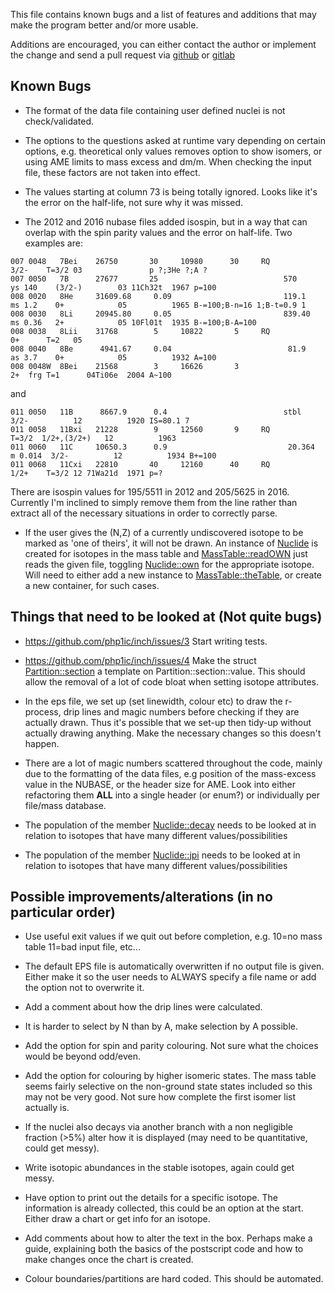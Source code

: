 This file contains known bugs and a list of features and additions that may make the program better and/or more usable.

Additions are encouraged, you can either contact the author or implement the change and send a pull request via [github](https://github.com/php1ic/inch) or [gitlab](https://gitlab.com/php1ic/inch)

## Known Bugs

- The format of the data file containing user defined nuclei is not check/validated.

- The options to the questions asked at runtime vary depending on certain options, e.g. theoretical only values removes option to show isomers, or using AME limits to mass excess and dm/m.
When checking the input file, these factors are not taken into effect.

- The values starting at column 73 is being totally ignored. Looks like it's the error on the half-life, not sure why it was missed.

- The 2012 and 2016 nubase files added isospin, but in a way that can overlap with the spin parity values and the error on half-life.
Two examples are:

```
007 0048   7Bei    26750       30     10980      30     RQ                     3/2-    T=3/2 03               p ?;3He ?;A ?
007 0050   7B      27677       25                            570     ys 140    (3/2-)        03 11Ch32t  1967 p=100
008 0020   8He     31609.68     0.09                         119.1   ms 1.2    0+            05          1965 B-=100;B-n=16 1;B-t=0.9 1
008 0030   8Li     20945.80     0.05                         839.40  ms 0.36   2+            05 10Fl01t  1935 B-=100;B-A=100
008 0038   8Lii    31768        5     10822       5     RQ                     0+      T=2   05
008 0040   8Be      4941.67     0.04                          81.9   as 3.7    0+            05          1932 A=100
008 0048W  8Bei    21568        3     16626       3                            2+  frg T=1      04Ti06e  2004 A~100
```
and
```
011 0050   11B      8667.9      0.4                          stbl              3/2-          12          1920 IS=80.1 7
011 0058   11Bxi   21228        9     12560       9     RQ              T=3/2  1/2+,(3/2+)   12          1963
011 0060   11C     10650.3      0.9                           20.364  m 0.014  3/2-          12          1934 B+=100
011 0068   11Cxi   22810       40     12160      40     RQ                     1/2+    T=3/2 12 71Wa21d  1971 p=?
```
There are isospin values for 195/5511 in 2012 and 205/5625 in 2016.
Currently I'm inclined to simply remove them from the line rather than extract all of the necessary situations in order to correctly parse.

- If the user gives the (N,Z) of a currently undiscovered isotope to be marked as 'one of theirs', it will not be drawn.
An instance of [Nuclide](include/nuclide.cpp) is created for isotopes in the mass table and [MassTable::readOWN](src/massTable.cpp#L185) just reads the given file, toggling [Nuclide::own](include/nuclide.hpp#L72) for the appropriate isotope.
Will need to either add a new instance to [MassTable::theTable](include/massTable.hpp#L51), or create a new container, for such cases.

## Things that need to be looked at (Not quite bugs)

- https://github.com/php1ic/inch/issues/3 Start writing tests.

- https://github.com/php1ic/inch/issues/4 Make the struct [Partition::section](src/partition.hpp#L35) a template on Partition::section::value.
This should allow the removal of a lot of code bloat when setting isotope attributes.

- In the eps file, we set up (set linewidth, colour etc) to draw the r-process, drip lines and magic numbers before checking if they are actually drawn.
Thus it's possible that we set-up then tidy-up without actually drawing anything.
Make the necessary changes so this doesn't happen.

- There are a lot of magic numbers scattered throughout the code, mainly due to the formatting of the data files, e.g position of the mass-excess value in the NUBASE, or the header size for AME.
Look into either refactoring them **ALL** into a single header (or enum?) or individually per file/mass database.

- The population of the member [Nuclide::decay](src/nuclide.cpp#L437) needs to be looked at in relation to isotopes that have many different values/possibilities

- The population of the member [Nuclide::jpi](src/nuclide.cpp#L87) needs to be looked at in relation to isotopes that have many different values/possibilities

## Possible improvements/alterations (in no particular order)

- Use useful exit values if we quit out before completion, e.g. 10=no mass table 11=bad input file, etc...

- The default EPS file is automatically overwritten if no output file is given.
Either make it so the user needs to ALWAYS specify a file name or add the option not to overwrite it.

- Add a comment about how the drip lines were calculated.

- It is harder to select by N than by A, make selection by A possible.

- Add the option for spin and parity colouring.
Not sure what the choices would be beyond odd/even.

- Add the option for colouring by higher isomeric states.
The mass table seems fairly selective on the non-ground state states included so this may not be very good.
Not sure how complete the first isomer list actually is.

- If the nuclei also decays via another branch with a non negligible fraction (>5%) alter how it is displayed (may need to be quantitative, could get messy).

- Write isotopic abundances in the stable isotopes, again could get messy.

- Have option to print out the details for a specific isotope.
The information is already collected, this could be an option at the start.
Either draw a chart or get info for an isotope.

- Add comments about how to alter the text in the box.
Perhaps make a guide, explaining both the basics of the postscript code and how to make changes once the chart is created.

- Colour boundaries/partitions are hard coded.
This should be automated.
